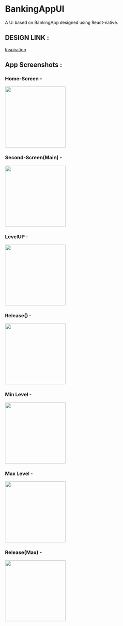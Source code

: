 # BankingAppUI
A UI based on BankingApp designed using React-native. 
## DESIGN LINK : 
[Inspiration](https://dribbble.com/shots/15233109-Z-Bank-Mobile-Application)
## App Screenshots : 
### Home-Screen -
<img width=200 src=""></img>
### Second-Screen(Main) -
<img width=200 src=""></img>
### LevelUP -
<img width=200 src=""></img>
### Release() -
<img width=200 src=""></img>
### Min Level -
<img width=200 src=""></img>
### Max Level -
<img width=200 src=""></img>
### Release(Max) -
<img width=200 src=""></img>
